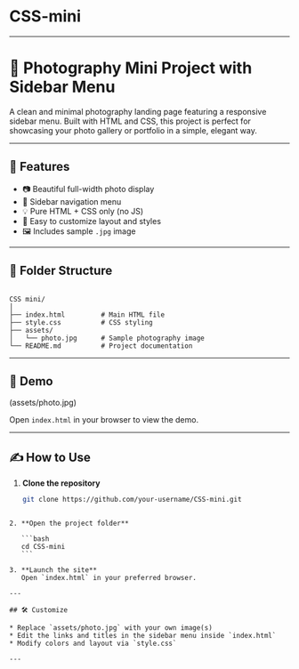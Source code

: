 # CSS-mini

---

# 📸 Photography Mini Project with Sidebar Menu

A clean and minimal photography landing page featuring a responsive sidebar menu. Built with HTML and CSS, this project is perfect for showcasing your photo gallery or portfolio in a simple, elegant way.

---

## 🚀 Features

- 📷 Beautiful full-width photo display
- 📁 Sidebar navigation menu
- 💡 Pure HTML + CSS only (no JS)
- 🎨 Easy to customize layout and styles
- 🖼️ Includes sample `.jpg` image

---

## 📂 Folder Structure

```

CSS mini/
│
├── index.html         # Main HTML file
├── style.css          # CSS styling
├── assets/
│   └── photo.jpg      # Sample photography image
└── README.md          # Project documentation

````

---

## 🧪 Demo

(assets/photo.jpg)

Open `index.html` in your browser to view the demo.

---

## ✍️ How to Use

1. **Clone the repository**  
   ```bash
   git clone https://github.com/your-username/CSS-mini.git
````

2. **Open the project folder**

   ```bash
   cd CSS-mini
   ```

3. **Launch the site**
   Open `index.html` in your preferred browser.

---

## 🛠️ Customize

* Replace `assets/photo.jpg` with your own image(s)
* Edit the links and titles in the sidebar menu inside `index.html`
* Modify colors and layout via `style.css`

---

